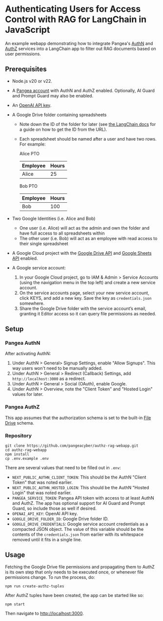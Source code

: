 # Authenticating Users for Access Control with RAG for LangChain in JavaScript

An example webapp demonstrating how to integrate Pangea's [AuthN][] and
[AuthZ][] services into a LangChain app to filter out RAG documents based on
user permissions.

## Prerequisites

- Node.js v20 or v22.
- A [Pangea account][Pangea signup] with AuthN and AuthZ enabled. Optionally,
  AI Guard and Prompt Guard may also be enabled.
- An [OpenAI API key][OpenAI API keys].
- A Google Drive folder containing spreadsheets

  - Note down the ID of the folder for later (see [the LangChain docs][retrieve-the-google-docs]
    for a guide on how to get the ID from the URL).
  - Each spreadsheet should be named after a user and have two rows. For example:

    Alice PTO

    | Employee | Hours |
    | -------- | ----- |
    | Alice    | 25    |

    Bob PTO

    | Employee | Hours |
    | -------- | ----- |
    | Bob      | 100   |

- Two Google Identities (i.e. Alice and Bob)
  - One user (i.e. Alice) will act as the admin and own the folder and have full
    access to all spreadsheets within
  - The other user (i.e. Bob) will act as an employee with read access to their
    single spreadsheet
- A Google Cloud project with the [Google Drive API][] and [Google Sheets API][] enabled.
- A Google service account:
  1. In your Google Cloud project, go to IAM & Admin > Service Accounts (using
     the navigation menu in the top left) and create a new service account.
  2. On the service accounts page, select your new service account, click KEYS,
     and add a new key. Save the key as `credentials.json` somewhere.
  3. Share the Google Drive folder with the service account’s email, granting it
     Editor access so it can query file permissions as needed.

## Setup

### Pangea AuthN

After activating AuthN:

1. Under AuthN > General> Signup Settings, enable "Allow Signups". This way
   users won't need to be manually added.
2. Under AuthN > General > Redirect (Callback) Settings,
   add `http://localhost:3000` as a redirect.
3. Under AuthN > General > Social (OAuth), enable Google.
4. Under AuthN > Overview, note the "Client Token" and "Hosted Login" values for
   later.

### Pangea AuthZ

This app assumes that the authorization schema is set to the built-in
[File Drive][reset-authorization-schema] schema.

### Repository

```shell
git clone https://github.com/pangeacyber/authz-rag-webapp.git
cd authz-rag-webapp
npm install
cp .env.example .env
```

There are several values that need to be filled out in `.env`:

- `NEXT_PUBLIC_AUTHN_CLIENT_TOKEN`: This should be the AuthN "Client Token" that
  was noted earlier.
- `NEXT_PUBLIC_AUTHN_HOSTED_LOGIN`: This should be the AuthN "Hosted Login" that
  was noted earlier.
- `PANGEA_SERVICE_TOKEN`: Pangea API token with access to at least AuthN and
  AuthZ. The app has optional support for AI Guard and Prompt Guard, so include
  those as well if desired.
- `OPENAI_API_KEY`: OpenAI API key.
- `GOOGLE_DRIVE_FOLDER_ID`: Google Drive folder ID.
- `GOOGLE_DRIVE_CREDENTIALS`: Google service account credentials as a compacted
  JSON object. The value of this variable should be the contents of the
  `credentials.json` from earlier with its whitespace removed until it fits in a
  single line.

## Usage

Fetching the Google Drive file permissions and propagating them to AuthZ is its
own step that only needs to be executed once, or whenever file permissions
change. To run the process, do:

```
npm run create-authz-tuples
```

After AuthZ tuples have been created, the app can be started like so:

```
npm start
```

Then navigate to <http://localhost:3000>.

[AuthN]: https://pangea.cloud/docs/authn/
[AuthZ]: https://pangea.cloud/docs/authz/
[Pangea AuthZ Settings]: https://console.pangea.cloud/service/authz/settings
[Pangea signup]: https://pangea.cloud/signup
[reset-authorization-schema]: https://pangea.cloud/docs/authz/general#reset-authorization-schema
[OpenAI API keys]: https://platform.openai.com/api-keys
[Google Drive API]: https://console.cloud.google.com/flows/enableapi?apiid=drive.googleapis.com
[Google Sheets API]: https://console.cloud.google.com/flows/enableapi?apiid=sheets.googleapis.com
[retrieve-the-google-docs]: https://python.langchain.com/docs/integrations/retrievers/google_drive/#retrieve-the-google-docs
